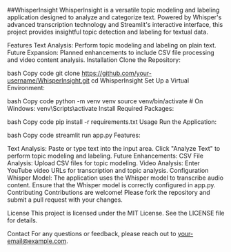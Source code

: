 ##WhisperInsight
WhisperInsight is a versatile topic modeling and labeling application designed to analyze and categorize text. Powered by Whisper's advanced transcription technology and Streamlit's interactive interface, this project provides insightful topic detection and labeling for textual data.

Features
Text Analysis: Perform topic modeling and labeling on plain text.
Future Expansion: Planned enhancements to include CSV file processing and video content analysis.
Installation
Clone the Repository:

bash
Copy code
git clone https://github.com/your-username/WhisperInsight.git
cd WhisperInsight
Set Up a Virtual Environment:

bash
Copy code
python -m venv venv
source venv/bin/activate  # On Windows: venv\Scripts\activate
Install Required Packages:

bash
Copy code
pip install -r requirements.txt
Usage
Run the Application:

bash
Copy code
streamlit run app.py
Features:

Text Analysis:
Paste or type text into the input area.
Click "Analyze Text" to perform topic modeling and labeling.
Future Enhancements:
CSV File Analysis: Upload CSV files for topic modeling.
Video Analysis: Enter YouTube video URLs for transcription and topic analysis.
Configuration
Whisper Model: The application uses the Whisper model to transcribe audio content. Ensure that the Whisper model is correctly configured in app.py.
Contributing
Contributions are welcome! Please fork the repository and submit a pull request with your changes.

License
This project is licensed under the MIT License. See the LICENSE file for details.

Contact
For any questions or feedback, please reach out to your-email@example.com.
